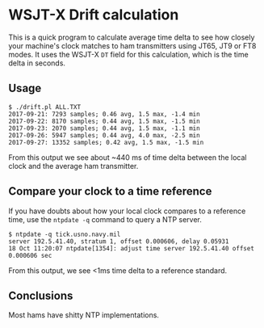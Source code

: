 # WSJT-X Drift calculation

This is a quick program to calculate average time delta to see how closely your
machine's clock matches to ham transmitters using JT65, JT9 or FT8 modes.  It
uses the WSJT-X `DT` field for this calculation, which is the time delta in
seconds.

## Usage

```
$ ./drift.pl ALL.TXT
2017-09-21: 7293 samples; 0.46 avg, 1.5 max, -1.4 min
2017-09-22: 8170 samples; 0.44 avg, 1.5 max, -1.5 min
2017-09-23: 2070 samples; 0.44 avg, 1.5 max, -1.1 min
2017-09-26: 5947 samples; 0.44 avg, 4.0 max, -2.5 min
2017-09-27: 13352 samples; 0.42 avg, 1.5 max, -1.5 min
```

From this output we see about ~440 ms of time delta between the local clock and
the average ham transmitter.

## Compare your clock to a time reference

If you have doubts about how your local clock compares to a reference time, use the `ntpdate -q` command to query a NTP server.

```
$ ntpdate -q tick.usno.navy.mil
server 192.5.41.40, stratum 1, offset 0.000606, delay 0.05931
18 Oct 11:20:07 ntpdate[1354]: adjust time server 192.5.41.40 offset 0.000606 sec
```

From this output, we see <1ms time delta to a reference standard.

## Conclusions

Most hams have shitty NTP implementations.

